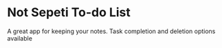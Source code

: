 # Not Sepeti To-do List
A great app for keeping your notes. Task completion and deletion options available 
